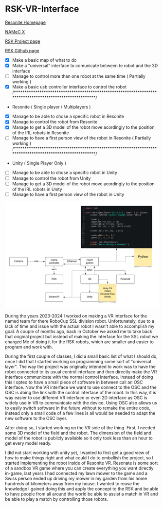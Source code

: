 # RSK-VR-Interface
[Resonite Homepage](https://resonite.com/)

[NAMeC X](https://x.com/namecteam)

[RSK Project page](https://robot-soccer-kit.github.io/)

[RSK Github page](https://github.com/robot-soccer-kit/robot-soccer-kit)


- [x] Make a basic map of what to do
- [x] Make a "universal" interface to comunicate between te robot and the 3D interface
- [ ] Manage to control more than one robot at the same time ( Partially working )
- [x] Make a basic usb controller interface to control the robot
/**********************************************************************************************************/
- Resonite ( Single player / Multiplayers )
- [x] Manage to be able to chose a specific robot in Resonite
- [x] Manage to control the robot from Resonite
- [x] Manage to get a 3D model of the robot move acordingly to the position of the IRL robots in Resonite
- [ ] Manage to have a first person view of the robot in Resonite ( Partially working )
/**********************************************************************************************************/
- Unity ( Single Player Only )
- [ ] Manage to be able to chose a specific robot in Unity
- [ ] Manage to control the robot from Unity
- [ ] Manage to get a 3D model of the robot move acordingly to the position of the IRL robots in Unity
- [ ] Manage to have a first person view of the robot in Unity

![alt text](https://github.com/PetitPoulain/RSK-VR-Interface/blob/main/Diagram.png?raw=true)

During the years 2023-2024 I worked on making a VR interface for the named team for there RoboCup SSL division robot. 
Unfortunately, due to a lack of time and issue with the actual robot I wasn't able to accomplish my goal.
A couple of months ago, back in October we asked me to take back that original project but instead of making the interface for the SSL robot we charged
Me of doing it for the RSK robots, which are smaller and easier to program and work with.

During the first couple of classes, I did a small basic list of what I should do, once I did that I started working on programming some sort of "universal layer".
The way the project was originally intended to work was to have the robot connected to its usual control interface and then directly make the VR interface communicate with the normal control interface. Instead of doing this I opted to have a small piece of software in between call an OSC interface.
Now the VR interface we want to use connect to the OSC and the OSC is doing the link with the control interface of the robot.
In this way, it is way easier to use different VR interface or even 2D interface as OSC is widely use in VR to communicate with the device.
Using OSC also allows us to easily switch software in the future without to remake the entire code, instead only a small code of a few lines is all would be needed to adapt the new software to the OSC layer.

After doing so, I started working on the VR side of the thing. First, I needed some 3D model of the field and the robot. The dimension of the field and model of the robot is publicly available so it only took less than an hour to get every model ready.

I did not start working with unity yet, I wanted to first get a good view of how to make things right and what could I do to embellish the project, so I started implementing the robot inside of Resonite VR. Resonate is some sort of a sandbox VR game where you can create everything you want directly in-game, last years I had connected my lawn mower to the game and a Swiss person ended up driving my mower in my garden from his home hundreds of kilometers away from my house.
I wanted to reuse the knowledge I gained doing this and apply the concept to the RSK and be able to have people from all around the world be able to assist a match in VR and be able to play a match by controlling those robots.
